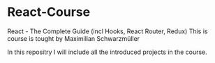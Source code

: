 # React-Course
React - The Complete Guide (incl Hooks, React Router, Redux)
This is course is tought by Maximilian Schwarzmüller

In this repositry I will include all the introduced projects in the course.


